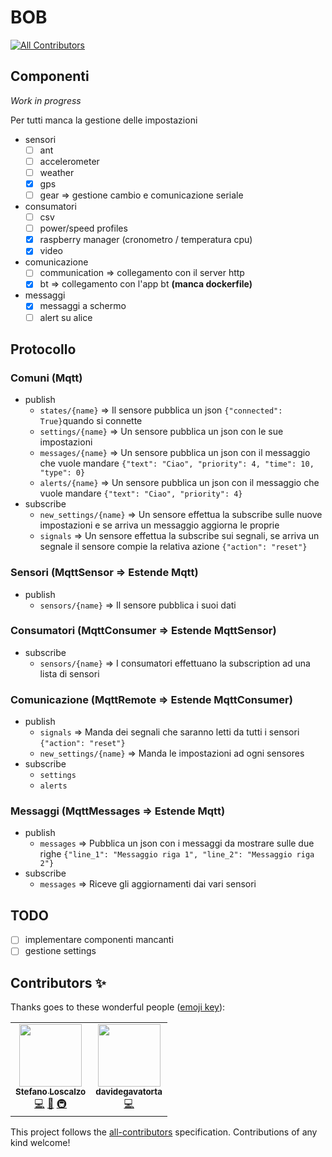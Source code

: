 # BOB
<!-- ALL-CONTRIBUTORS-BADGE:START - Do not remove or modify this section -->
[![All Contributors](https://img.shields.io/badge/all_contributors-2-orange.svg?style=flat-square)](#contributors-)
<!-- ALL-CONTRIBUTORS-BADGE:END -->

## Componenti

*Work in progress*

Per tutti manca la gestione delle impostazioni

- sensori
  - [ ] ant
  - [ ] accelerometer
  - [ ] weather
  - [x] gps
  - [ ] gear => gestione cambio e comunicazione seriale
- consumatori
  - [ ] csv
  - [ ] power/speed profiles
  - [x] raspberry manager (cronometro / temperatura cpu)
  - [x] video
- comunicazione
  - [ ] communication => collegamento con il server http
  - [x] bt => collegamento con l'app bt  **(manca dockerfile)**
- messaggi
  - [x] messaggi a schermo
  - [ ] alert su alice

## Protocollo

### Comuni (Mqtt)

- publish
  - `states/{name}` => Il sensore pubblica un json `{"connected": True}`quando si connette
  - `settings/{name}` => Un sensore pubblica un json con le sue impostazioni
  - `messages/{name}` => Un sensore pubblica un json con il messaggio che vuole mandare `{"text": "Ciao", "priority": 4, "time": 10, "type": 0}`
  - `alerts/{name}` => Un sensore pubblica un json con il messaggio che vuole mandare `{"text": "Ciao", "priority": 4}`
- subscribe
  - `new_settings/{name}` => Un sensore effettua la subscribe sulle nuove impostazioni e se arriva un messaggio aggiorna le proprie
  - `signals` =>  Un sensore effettua la subscribe sui segnali, se arriva un segnale il sensore compie la relativa azione `{"action": "reset"}`

### Sensori (MqttSensor => Estende Mqtt)

- publish
  - `sensors/{name}` => Il sensore pubblica i suoi dati

### Consumatori (MqttConsumer => Estende MqttSensor)

- subscribe
  - `sensors/{name}` => I consumatori effettuano la subscription ad una lista di sensori

### Comunicazione (MqttRemote => Estende MqttConsumer)

- publish
  - `signals` => Manda dei segnali che saranno letti da tutti i sensori `{"action": "reset"}`
  - `new_settings/{name}` => Manda le impostazioni ad ogni sensores
- subscribe
  - `settings`
  - `alerts`

### Messaggi (MqttMessages => Estende Mqtt)

- publish
  - `messages` => Pubblica un json con i messaggi da mostrare sulle due righe `{"line_1": "Messaggio riga 1", "line_2": "Messaggio riga 2"}`
- subscribe
  - `messages` => Riceve gli aggiornamenti dai vari sensori

## TODO

- [ ] implementare componenti mancanti
- [ ] gestione settings
## Contributors ✨

Thanks goes to these wonderful people ([emoji key](https://allcontributors.org/docs/en/emoji-key)):

<!-- ALL-CONTRIBUTORS-LIST:START - Do not remove or modify this section -->
<!-- prettier-ignore-start -->
<!-- markdownlint-disable -->
<table>
  <tr>
    <td align="center"><a href="https://github.com/stelosca96"><img src="https://avatars.githubusercontent.com/u/44433696?v=4?s=100" width="100px;" alt=""/><br /><sub><b>Stefano Loscalzo</b></sub></a><br /><a href="https://github.com/policumbent/BOB/commits?author=stelosca96" title="Code">💻</a> <a href="#ideas-stelosca96" title="Ideas, Planning, & Feedback">🤔</a> <a href="#infra-stelosca96" title="Infrastructure (Hosting, Build-Tools, etc)">🚇</a></td>
    <td align="center"><a href="https://github.com/davidegavatorta"><img src="https://avatars.githubusercontent.com/u/45601520?v=4?s=100" width="100px;" alt=""/><br /><sub><b>davidegavatorta</b></sub></a><br /><a href="https://github.com/policumbent/BOB/commits?author=davidegavatorta" title="Code">💻</a></td>
  </tr>
</table>

<!-- markdownlint-restore -->
<!-- prettier-ignore-end -->

<!-- ALL-CONTRIBUTORS-LIST:END -->

This project follows the [all-contributors](https://github.com/all-contributors/all-contributors) specification. Contributions of any kind welcome!